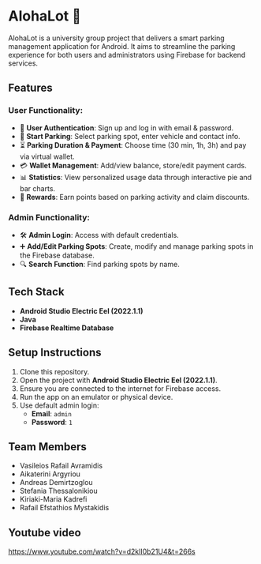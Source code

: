 # AlohaLot 🚗

AlohaLot is a university group project that delivers a smart parking management application for Android. It aims to streamline the parking experience for both users and administrators using Firebase for backend services.

## Features

### User Functionality:
- 🔐 **User Authentication**: Sign up and log in with email & password.
- 📍 **Start Parking**: Select parking spot, enter vehicle and contact info.
- ⏳ **Parking Duration & Payment**: Choose time (30 min, 1h, 3h) and pay via virtual wallet.
- 💳 **Wallet Management**: Add/view balance, store/edit payment cards.
- 📊 **Statistics**: View personalized usage data through interactive pie and bar charts.
- 🎁 **Rewards**: Earn points based on parking activity and claim discounts.

### Admin Functionality:
- 🛠️ **Admin Login**: Access with default credentials.
- ➕ **Add/Edit Parking Spots**: Create, modify and manage parking spots in the Firebase database.
- 🔍 **Search Function**: Find parking spots by name.

## Tech Stack
- **Android Studio Electric Eel (2022.1.1)**
- **Java**
- **Firebase Realtime Database**

## Setup Instructions

1. Clone this repository.
2. Open the project with **Android Studio Electric Eel (2022.1.1)**.
3. Ensure you are connected to the internet for Firebase access.
4. Run the app on an emulator or physical device.
5. Use default admin login:
   - **Email**: `admin`
   - **Password**: `1`

## Team Members
- Vasileios Rafail Avramidis
- Aikaterini Argyriou
- Andreas Demirtzoglou
- Stefania Thessalonikiou 
- Kiriaki-Maria Kadrefi 
- Rafail Efstathios Mystakidis

## Youtube video 

https://www.youtube.com/watch?v=d2klI0b21U4&t=266s
